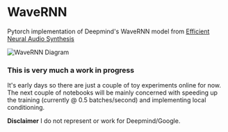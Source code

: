 # WaveRNN

Pytorch implementation of Deepmind's WaveRNN model from [Efficient Neural Audio Synthesis](https://arxiv.org/abs/1802.08435v1)

![WaveRNN Diagram](https://raw.githubusercontent.com/fatchord/WaveRNN/master/assets/WaveRNN.png)

### This is very much a work in progress

It's early days so there are just a couple of toy experiments online for now. The next couple of notebooks will be mainly concerned with speeding up the training (currently @ 0.5 batches/second) and  implementing local conditioning. 




**Disclaimer** I do not represent or work for Deepmind/Google.
